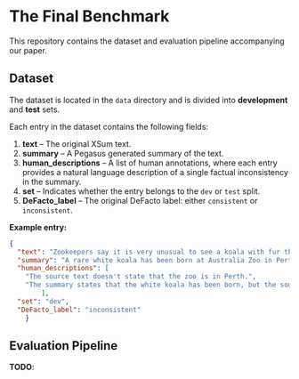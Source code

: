 # The Final Benchmark

This repository contains the dataset and evaluation pipeline accompanying our paper.  


## Dataset

The dataset is located in the `data` directory and is divided into **development** and **test** sets.  

Each entry in the dataset contains the following fields:

1. **text** – The original XSum text.  
2. **summary** – A Pegasus generated summary of the text.  
3. **human_descriptions** – A list of human annotations, where each entry provides a natural language description of a single factual inconsistency in the summary. 
4. **set** – Indicates whether the entry belongs to the `dev` or `test` split.  
5. **DeFacto_label** – The original DeFacto label: either `consistent` or `inconsistent`.  

**Example entry:**

```json
{       
  "text": "Zookeepers say it is very unusual to see a koala with fur this light and with eyes and skin remaining the usual brown black.\ But said the koala's white coat is not caused by a condition called albinism, which is when a human or animal doesn't have the chemical in its hair, skin and eyes that creates colour. Australia Zoo have now asked the public to help name the rare koala. Suggestions so far include Snowflake, Diamond, Pearl and Djendaladi, meaning \"white-haired\" in the Noongar language.",
  "summary": "A rare white koala has been born at Australia Zoo in Perth.",
  "human_descriptions": [
    "The source text doesn't state that the zoo is in Perth.",
    "The summary states that the white koala has been born, but the source text does not mention the koala being born, only that it has a rare white coat."
        ],
  "set": "dev",
  "DeFacto_label": "inconsistent"
    }
 ```
## Evaluation Pipeline

**TODO**: 